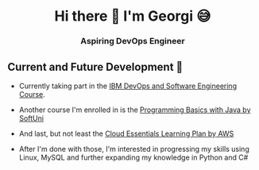 <h1 align='center'>
  Hi there 👋 I'm Georgi 😅
</h1>

<h3 align='center'>
  Aspiring DevOps Engineer
</h3>

## Current and Future Development 🌱
- Currently taking part in the [IBM DevOps and Software Engineering Course](https://www.coursera.org/professional-certificates/devops-and-software-engineering).
- Another course I'm enrolled in is the [Programming Basics with Java by SoftUni](https://softuni.bg/)
- And last, but not least the [Cloud Essentials Learning Plan by AWS](https://explore.skillbuilder.aws/learn/public/learning_plan/view/82/cloud-essentials-learning-plan)

- After I'm done with those, I'm interested in progressing my skills using Linux, MySQL and further expanding my knowledge in Python and C#

